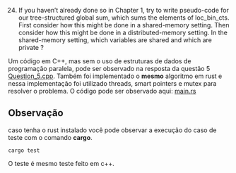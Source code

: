 24. If you haven’t already done so in Chapter 1, try to write pseudo-code for our tree-structured global sum, which sums the elements of loc_bin_cts. First consider how this might be done in a shared-memory setting. Then consider how this might be done in a distributed-memory setting. In the shared-memory setting, which variables are shared and which are private ?

Um código em C++, mas sem o uso de estruturas de dados de programação paralela, pode ser observado na resposta da questão 5 [Question_5.cpp](../../chapter_1/question_5/question_5.cpp). Também foi implementado o **mesmo** algoritmo em rust e nessa implementação foi utilizado threads, smart pointers e mutex para
resolver o problema. O código pode ser observado aqui: [main.rs](src/main.rs)

## Observação
caso tenha o rust instalado você pode observar a execução do caso de teste
com o comando **cargo**.

```shell
cargo test
```

O teste é mesmo teste feito em c++.